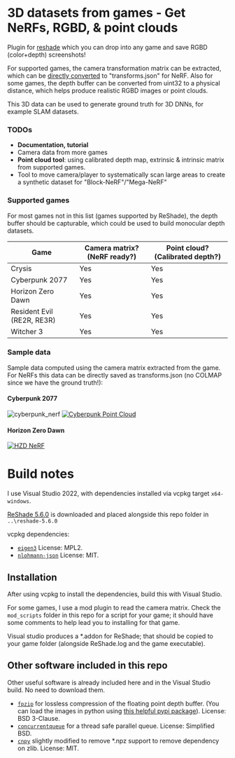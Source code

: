 # 3D datasets from games - Get NeRFs, RGBD, & point clouds
Plugin for [reshade](https://github.com/crosire/reshade) which you can drop into any game and save RGBD (color+depth) screenshots!

For supported games, the camera transformation matrix can be extracted, which can be [directly converted](python_threedee/convert_game_snapshot_jsons_to_nerf_transformsjson.py) to "transforms.json" for NeRF.
Also for some games, the depth buffer can be converted from uint32 to a physical distance, which helps produce realistic RGBD images or point clouds.

This 3D data can be used to generate ground truth for 3D DNNs, for example SLAM datasets.

### TODOs
* **Documentation, tutorial**
* Camera data from more games
* **Point cloud tool**: using calibrated depth map, extrinsic & intrinsic matrix from supported games.
* Tool to move camera/player to systematically scan large areas to create a synthetic dataset for "Block-NeRF"/"Mega-NeRF"

### Supported games

For most games not in this list (games supported by ReShade), the depth buffer should be capturable, which could be used to build monocular depth datasets.

|Game|Camera matrix? (NeRF ready?)|Point cloud? (Calibrated depth?)|
|----|--------------|-------------------|
|Crysis|Yes|Yes|
|Cyberpunk 2077|Yes|Yes|
|Horizon Zero Dawn|Yes|Yes|
|Resident Evil (RE2R, RE3R)|Yes|Yes|
|Witcher 3|Yes|Yes|

### Sample data
Sample data computed using the camera matrix extracted from the game.
For NeRFs this data can be directly saved as transforms.json (no COLMAP since we have the ground truth!):

#### Cyberpunk 2077
![cyberpunk_nerf](https://user-images.githubusercontent.com/6532938/212845074-bf320377-5b56-429f-b47a-eb2238f684a2.gif)
[![Cyberpunk Point Cloud](https://img.youtube.com/vi/E-JLTHHH_pk/0.jpg)](https://youtu.be/E-JLTHHH_pk)

#### Horizon Zero Dawn
[![HZD NeRF](https://img.youtube.com/vi/7MRoxrtSn0k/0.jpg)](https://youtu.be/7MRoxrtSn0k)

# Build notes

I use Visual Studio 2022, with dependencies installed via vcpkg target ``x64-windows``.

[ReShade 5.6.0](https://github.com/crosire/reshade) is downloaded and placed alongside this repo folder in `..\reshade-5.6.0`

vcpkg dependencies:

* [`eigen3`](https://eigen.tuxfamily.org/) License: MPL2.
* [`nlohmann-json`](https://github.com/nlohmann/json) License: MIT.

## Installation

After using vcpkg to install the dependencies, build this with Visual Studio.

For some games, I use a mod plugin to read the camera matrix. Check the `mod_scripts` folder in this repo for a script for your game; it should have some comments to help lead you to installing for that game.

Visual studio produces a *.addon for ReShade; that should be copied to your game folder (alongside ReShade.log and the game executable).

## Other software included in this repo

Other useful software is already included here and in the Visual Studio build. No need to download them.

* [`fpzip`](https://github.com/LLNL/fpzip) for lossless compression of the floating point depth buffer. (You can load the images in python using [this helpful pypi package](https://github.com/seung-lab/fpzip)). License: BSD 3-Clause.
* [`concurrentqueue`](https://github.com/cameron314/concurrentqueue) for a thread safe parallel queue. License: Simplified BSD.
* [`cnpy`](https://github.com/rogersce/cnpy.git) slightly modified to remove *.npz support to remove dependency on zlib. License: MIT.